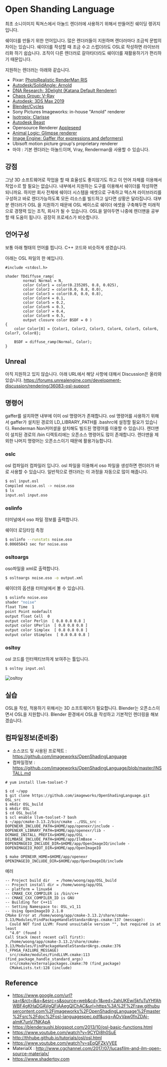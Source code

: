 # Open Shanding Language
최초 소니이미지 픽쳐스에서 아놀드 렌더러에 사용하기 위해서 만들어진 쉐이딩 렝귀지 입니다.

쉐이더를 만들기 위한 언어입니다. 많은 렌더러들이 지원하며 렌더러마다 조금씩 문법의 차이는 있습니다.
쉐이더를 작성할 때 조금 수고 스럽더라도 OSL로 작성하면 라이브러리화 하기 쉽습니다.
조직이 다른 렌더러로 갈아타더라도 쉐이더를 재활용하기가 편리하기 때문입니다.

지원하는 렌더러는 아래와 같습니다.

- Pixar: [PhotoRealistic RenderMan RIS](https://renderman.pixar.com)
- [Autodesk/SolidAngle: Arnold](https://www.autodesk.com/products/arnold/overview)
- [DNA Research: 3Delight (Katana Default Renderer)](https://www.3delight.com)
- [Chaos Group: V-Ray](https://docs.chaosgroup.com/display/VRAY3MAX/OSL+Material+%7C+VRayOSLMtl)
- [Autodesk: 3DS Max 2019](https://knowledge.autodesk.com/support/3ds-max/getting-started/caas/CloudHelp/cloudhelp/2019/ENU/3DSMax-Lighting-Shading/files/GUID-568DA829-62DA-432F-814F-2600F65141BD-htm.html)
- [Blender/Cycles](https://code.blender.org/2012/09/open-shading-language-in-cycles/)
- Sony Pictures Imageworks: in-house "Arnold" renderer
- [Isotropix: Clarisse](https://www.isotropix.com)
- [Autodesk Beast](https://www.youtube.com/watch?v=z1SSxOIOx7Y)
- Opensource Renderer [Appleseed](https://github.com/appleseedhq/appleseed)
- [Animal Logic: Glimpse renderer](https://www.fxguide.com/featured/a-glimpse-at-animal-logic/)
- [Image Engine: Gaffer (for expressions and deformers)](http://www.gafferhq.org)
- Ubisoft motion picture group's proprietary renderer
- 마야 : 기본 렌더러는 아놀드이며, Vray, Renderman을 사용할 수 있습니다.

## 강점
그냥 3D 소프트웨어로 작업을 할 때 효율성도 좋지않기도 하고 이 언어 자체를 이용해서 작업ㅇ르 할 필요는 없습니다.
내부에서 지원하는 도구를 이용해서 쉐이더를 작성하면 되니까요.
하지만 회사 전체에 쉐이더 시스템을 에셋으로 구축하고 텍스쳐 라이브러리를 구성하고 바로 렌더가능하도록 모든 리소스를 빌드하고 싶다면 상황은 달라집니다.
대부분 렌더러가 OSL 을 지원하기 때문에 OSL 베이스로 쉐이더 에셋을 구축해두면 미래적으로 경쟁력 있는 조직, 회사가 될 수 있습니다.
OSL을 알아두면 나중에 렌더맨을 공부할 때 도움이 됩니다. 굉장히 프로세스가 비슷합니다.

## 언어구성
보통 아래 형태의 언어를 띕니다. C++ 코드와 비슷하게 생겼습니다.

아래는 OSL 파일의 한 예입니다.
```
#include <stdosl.h>

shader TDdiffuse_ramp(
        normal Normal = N,
        color Color1 = color(0.235205, 0.8, 0.025),
        color Color2 = color(0.0, 0.8, 0.0),
        color Color3 = color(0.0, 0.0, 0.8),
        color Color4 = 0.1,
        color Color5 = 0.2,
        color Color6 = 0.3,
        color Color7 = 0.4,
        color Color8 = 0.5,
        output closure color BSDF = 0 )
{
    color Color[8] = {Color1, Color2, Color3, Color4, Color5, Color6, Color7, Color8};

    BSDF = diffuse_ramp(Normal, Color);
}
```

## Unreal
아직 지원하고 있지 않습니다. 아래 URL에서 해당 사항에 대해서 Discussion은 올라와 있습니다.
https://forums.unrealengine.com/development-discussion/rendering/36083-osl-support

## 명령어
gaffer를 설치하면 내부에 이미 osl 명령어가 존재합니다.
osl 명령어를 사용하기 위해서 gaffer가 설치된 경로의 LD_LIBRARY_PATH를 .bashrc에 설정할 필요가 있습니다.
Renderman Non커머셜을 설치해도 빌드된 명령어를 이용할 수 있습니다. 렌더맨이 설치된 경로의 /bin 디렉토리에는 오픈소스 명령어도 많이 존재합니다. 렌더맨을 제외한 나머지 명령어는 오픈소스이기 때문에 활용가능합니다.

### oslc
osl 컴파일러 컴파일러 입니다.
osl 파일을 이용해서 oso 파일을 생성하면 렌더러가 바로 사용할 수 있습니다.
일반적으로 렌더러는 이 과정을 자동으로 많이 해줍니다.

```bash
$ osl input.osl
Compiled noise.osl -> noise.oso
$ ls
input.osl input.oso
```

### oslinfo
터미널에서 oso 파일 정보를 출력합니다.

쉐이더 로딩타임 측정
```bash
$ oslinfo --runstats noise.oso
0.00605843 sec for noise.oso
```

### osltoargs
oso파일을 xml로 출력합니다.

```bash
$ osltoargs noise.oso -o output.xml
```

쉐이더의 옵션을 터미널에서 볼 수 있습니다.
```bash
$ oslinfo noise.oso
shader "noise"
float Time  1
point Point nodefault
output float Cell  0
output color Perlin  [ 0.8 0.8 0.8 ]
output color UPerlin  [ 0.8 0.8 0.8 ]
output color Simplex  [ 0.8 0.8 0.8 ]
output color USimplex  [ 0.8 0.8 0.8 ]
```

### osltoy
osl 코드를 인터렉티브하게 보여주는 툴입니다.

```bash
$ osltoy input.osl
```

![osltoy](https://github.com/imageworks/OpenShadingLanguage/blob/master/src/doc/Figures/osltoy/osltoy-fbm.jpg?raw=true)


## 실습
OSL을 작성, 적용하기 위해서는 3D 소프트웨어가 필요합니다.
Blender는 오픈소스이면서 OSL을 지원합니다. Blender 환경에서 OSL을 작성하고 기본적인 렌더링을 해보겠습니다.

## 컴파일정보(준비중)
- 소스코드 및 사용된 프로젝트 : https://github.com/imageworks/OpenShadingLanguage
- 컴파일정보 : https://github.com/imageworks/OpenShadingLanguage/blob/master/INSTALL.md


```
# yum install llvm-toolset-7
```

```
$ cd ~/app
$ git clone https://github.com/imageworks/OpenShadingLanguage.git OSL_src
$ mkdir OSL_build
$ mkdir OSL
$ cd OSL_build
$ scl enable llvm-toolset-7 bash
$ ~/app/cmake-3.13.2/bin/cmake ../OSL_src -DOPENEXR_INCLUDE_PATH=$HOME/app/openexr/include -DOPENEXR_LIBRARY_PATH=$HOME/app/openexr/lib -DCMAKE_INSTALL_PREFIX=$HOME/app/OSL -DILMBASE_INCLUDE_PATH=$HOME/app/IlmBase -DOPENIMAGEIO_INCLUDE_DIR=$HOME/app/OpenImageIO/include -DOPENIMAGEIO_ROOT_DIR=$HOME/app/OpenImageIO

$ make OPENEXR_HOME=$HOME/app/openexr OPENIMAGEIO_INCLUDE_DIR=$HOME/app/OpenImageIO/include
```

에러
```
-- Project build dir   = /home/woong/app/OSL_build
-- Project install dir = /home/woong/app/OSL
-- platform = linux64
-- CMAKE_CXX_COMPILER is /bin/c++
-- CMAKE_CXX_COMPILER_ID is GNU
-- Building for C++11
-- Setting Namespace to: OSL_v1_11
-- Using OpenImageIO 2.1.0
CMake Error at /home/woong/app/cmake-3.13.2/share/cmake-3.13/Modules/FindPackageHandleStandardArgs.cmake:137 (message):
  Could NOT find LLVM: Found unsuitable version "", but required is at least
  "4.0" (found )
Call Stack (most recent call first):
  /home/woong/app/cmake-3.13.2/share/cmake-3.13/Modules/FindPackageHandleStandardArgs.cmake:376 (_FPHSA_FAILURE_MESSAGE)
  src/cmake/modules/FindLLVM.cmake:113 (find_package_handle_standard_args)
  src/cmake/externalpackages.cmake:70 (find_package)
  CMakeLists.txt:128 (include)
```

## Reference
- https://www.google.com/url?sa=t&rct=j&q=&esrc=s&source=web&cd=1&ved=2ahUKEwi5kfuTuYHfAhWBF4gKHaDGAVgQFjAAegQIChAC&url=https%3A%2F%2Fraw.githubusercontent.com%2Fimageworks%2FOpenShadingLanguage%2Fmaster%2Fsrc%2Fdoc%2Fosl-languagespec.pdf&usg=AOvVaw0fnZDAj-almK7unV7NKApA
- https://blendersushi.blogspot.com/2013/10/osl-basic-functions.html
- https://www.youtube.com/watch?v=9CYDi8h0SuE
- http://thhube.github.io/tutorials/osl/osl.html
- https://www.youtube.com/watch?v=sEqQFZkVVEE
- MaterialX : http://www.cgchannel.com/2017/07/lucasfilm-and-ilm-open-source-materialx/
- https://www.shadertoy.com